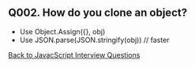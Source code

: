 ## Q002. How do you clone an object?
- Use Object.Assign({}, obj)
- Use JSON.parse(JSON.stringify(obj)) // faster


[Back to JavacScript Interview Questions](/interviewQuestions/javascript-interview-questions.md)